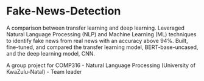 # Fake-News-Detection
A comparison between transfer learning and deep learning. Leveraged Natural Language Processing (NLP) and Machine Learning (ML) techniques to identify fake news from real news with an accuracy above 94%. Built, fine-tuned, and compared the transfer learning model, BERT-base-uncased, and the deep learning model, CNN.

A group project for COMP316 - Natural Language Processing (University of KwaZulu-Natal) - Team leader
